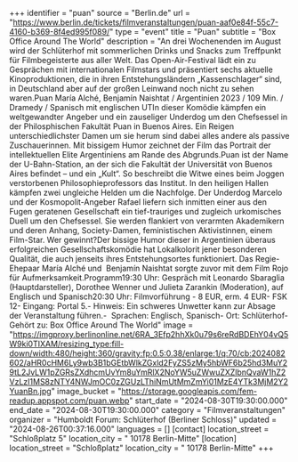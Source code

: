 +++
identifier = "puan"
source = "Berlin.de"
url = "https://www.berlin.de/tickets/filmveranstaltungen/puan-aaf0e84f-55c7-4160-b369-8f4ed995f089/"
type = "event"
title = "Puan"
subtitle = "Box Office Around The World"
description = "An drei Wochenenden im August wird der Schlüterhof mit sommerlichen Drinks und Snacks zum Treffpunkt für Filmbegeisterte aus aller Welt. Das Open-Air-Festival lädt ein zu Gesprächen mit internationalen Filmstars und präsentiert sechs aktuelle Kinoproduktionen, die in ihren Entstehungsländern „Kassenschlager“ sind, in Deutschland aber auf der großen Leinwand noch nicht zu sehen waren.Puan María Alché, Benjamín Naishtat / Argentinien 2023 / 109 Min. / Dramedy / Spanisch mit englischen UTIn dieser Komödie kämpfen ein weltgewandter Angeber und ein zauseliger Underdog um den Chefsessel in der Philosphischen Fakultät Puan in Buenos Aires. Ein Reigen unterschiedlichster Damen um sie herum sind dabei alles andere als passive Zuschauerinnen. Mit bissigem Humor zeichnet der Film das Portrait der intellektuellen Elite Argentiniens am Rande des Abgrunds.Puan ist der Name der U-Bahn-Station, an der sich die Fakultät der Universität von Buenos Aires befindet – und ein „Kult“. So beschreibt die Witwe eines beim Joggen verstorbenen Philosophieprofessors das Institut. In den heiligen Hallen kämpfen zwei ungleiche Helden um die Nachfolge. Der Underdog Marcelo und der Kosmopolit-Angeber Rafael liefern sich inmitten einer aus den Fugen geratenen Gesellschaft ein tief-trauriges und zugleich urkomisches Duell um den Chefsessel. Sie werden flankiert von verarmten Akademikern und deren Anhang, Society-Damen, feministischen Aktivistinnen, einem Film-Star. Wer gewinnt?Der bissige Humor dieser in Argentinien überaus erfolgreichen Gesellschaftskomödie hat Lokalkolorit jener besonderen Qualität, die auch jenseits ihres Entstehungsortes funktioniert. Das Regie-Ehepaar María Alché und  Benjamín Naishtat sorgte zuvor mit dem Film Rojo für Aufmerksamkeit.Programm19:30 Uhr: Gespräch mit Leonardo Sbaraglia (Hauptdarsteller), Dorothee Wenner und Julieta Zarankin (Moderation), auf Englisch und Spanisch20:30 Uhr: Filmvorführung - 8 EUR, erm. 4 EUR- FSK 12- Eingang: Portal 5.- Hinweis: Ein schweres Unwetter kann zur Absage der Veranstaltung führen.-  Sprachen: Englisch, Spanisch- Ort: Schlüterhof- Gehört zu: Box Office Around The World"
image = "https://imgproxy.berlinonline.net/6RA_3Efp2hhXk0u79s6reRdBDEhY04vQ5W9ki0TIXAM/resizing_type:fill-down/width:480/height:360/gravity:fp:0.5:0.38/enlarge:1/q:70/cb:2024082602/aHR0cHM6Ly9wb3B1bGEtbWlkZGxld2FyZS5zMy5hbWF6b25hd3MuY29tL2JvLW1pZGRsZXdhcmUvYm8uYmRlX2NoYW5uZWwuZXZlbnQvaW1hZ2VzLzI1MS8zNTY4NWJmOC0zZGUzLThiNmUtMmZmYi01MzE4YTk3MjM2Y2YuanBn.jpg"
image_bucket = "https://storage.googleapis.com/fem-readup.appspot.com/puan.webp"
start_date = "2024-08-30T19:30:00.000"
end_date = "2024-08-30T19:30:00.000"
category = "Filmveranstaltungen"
organizer = "Humboldt Forum: Schlüterhof (Berliner Schloss)"
updated = "2024-08-26T00:37:16.000"
languages = []
[contact]
location_street = "Schloßplatz 5"
location_city = " 10178 Berlin-Mitte"
[location]
location_street = "Schloßplatz"
location_city = " 10178 Berlin-Mitte"
+++